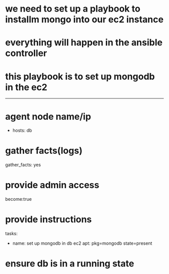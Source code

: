 # we need to set up a playbook to installm mongo into our ec2 instance
# everything will happen in the ansible controller


# this playbook is to set up mongodb in the ec2
---
# agent node name/ip

- hosts: db

# gather facts(logs)
  gather_facts: yes

# provide admin access
  become:true

# provide instructions
  tasks:
  - name: set up mongodb in db ec2
    apt: pkg=mongodb state=present

# ensure db is in a running state

